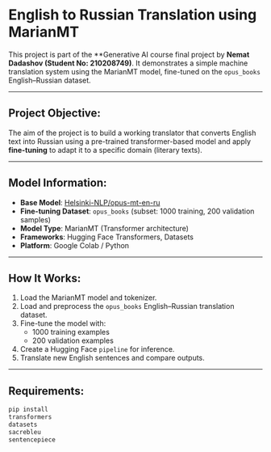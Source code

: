 # English to Russian Translation using MarianMT

This project is part of the **Generative AI course final project by **Nemat Dadashov (Student No: 210208749)**. It demonstrates a simple machine translation system using the MarianMT model, fine-tuned on the `opus_books` English–Russian dataset.

---

## Project Objective:

The aim of the project is to build a working translator that converts English text into Russian using a pre-trained transformer-based model and apply **fine-tuning** to adapt it to a specific domain (literary texts).

---

## Model Information:

- **Base Model**: [Helsinki-NLP/opus-mt-en-ru](https://huggingface.co/Helsinki-NLP/opus-mt-en-ru)
- **Fine-tuning Dataset**: `opus_books` (subset: 1000 training, 200 validation samples)
- **Model Type**: MarianMT (Transformer architecture)
- **Frameworks**: Hugging Face Transformers, Datasets
- **Platform**: Google Colab / Python

---

## How It Works:

1. Load the MarianMT model and tokenizer.
2. Load and preprocess the `opus_books` English–Russian translation dataset.
3. Fine-tune the model with:
   - 1000 training examples
   - 200 validation examples
4. Create a Hugging Face `pipeline` for inference.
5. Translate new English sentences and compare outputs.

---

## Requirements:

```bash
pip install
transformers
datasets
sacrebleu
sentencepiece
